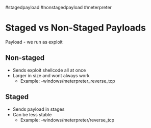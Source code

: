 #stagedpayload
#nonstagedpayload
#meterpreter
# Staged vs Non-Staged Payloads

Payload - we run as exploit

## Non-staged

- Sends exploit shellcode all at once
- Larger in size and wont always work
	- Example:
		-windows/meterpreter_reverse_tcp

## Staged

- Sends payload in stages
- Can be less stable
	- Example:
		-windows/meterpreter/reverse_tcp
